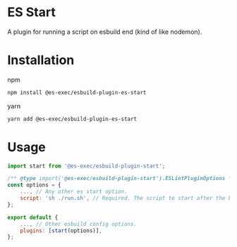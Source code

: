 # ES Start

A plugin for running a script on esbuild end (kind of like nodemon).

# Installation

npm

```sh
npm install @es-exec/esbuild-plugin-es-start
```

yarn

```sh
yarn add @es-exec/esbuild-plugin-es-start
```

# Usage

```JavaScript
import start from '@es-exec/esbuild-plugin-start';

/** @type import('@es-exec/esbuild-plugin-start').ESLintPluginOptions */
const options = {
    ..., // Any other es start option.
    script: 'sh ./run.sh', // Required. The script to start after the build completes.
};

export default {
    ..., // Other esbuild config options.
    plugins: [start(options)],
};
```
